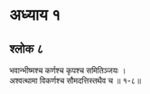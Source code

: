 # अध्याय १

## श्लोक ८

भवान्भीष्मश्च कर्णश्च कृपश्च समितिञ्जयः ।<br>अश्वत्थामा विकर्णश्च सौमदत्तिस्तथैव च ॥ १-८॥<br><br>

